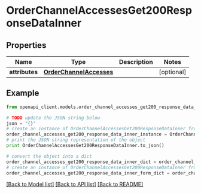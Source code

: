 # OrderChannelAccessesGet200ResponseDataInner


## Properties
Name | Type | Description | Notes
------------ | ------------- | ------------- | -------------
**attributes** | [**OrderChannelAccesses**](OrderChannelAccesses.md) |  | [optional] 

## Example

```python
from openapi_client.models.order_channel_accesses_get200_response_data_inner import OrderChannelAccessesGet200ResponseDataInner

# TODO update the JSON string below
json = "{}"
# create an instance of OrderChannelAccessesGet200ResponseDataInner from a JSON string
order_channel_accesses_get200_response_data_inner_instance = OrderChannelAccessesGet200ResponseDataInner.from_json(json)
# print the JSON string representation of the object
print OrderChannelAccessesGet200ResponseDataInner.to_json()

# convert the object into a dict
order_channel_accesses_get200_response_data_inner_dict = order_channel_accesses_get200_response_data_inner_instance.to_dict()
# create an instance of OrderChannelAccessesGet200ResponseDataInner from a dict
order_channel_accesses_get200_response_data_inner_form_dict = order_channel_accesses_get200_response_data_inner.from_dict(order_channel_accesses_get200_response_data_inner_dict)
```
[[Back to Model list]](../README.md#documentation-for-models) [[Back to API list]](../README.md#documentation-for-api-endpoints) [[Back to README]](../README.md)


